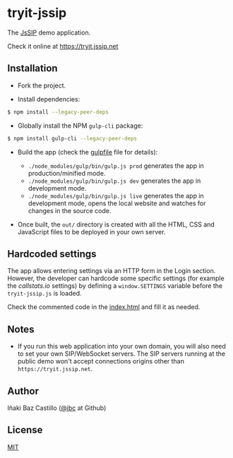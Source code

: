 # tryit-jssip

The [JsSIP](http://jssip.net) demo application.

Check it online at https://tryit.jssip.net


## Installation

* Fork the project.

* Install dependencies:

```bash
$ npm install --legacy-peer-deps
```

* Globally install the NPM `gulp-cli` package:

```bash
$ npm install gulp-cli --legacy-peer-deps
```

* Build the app (check the [gulpfile](./gulpfile.js) file for details):
  * `./node_modules/gulp/bin/gulp.js prod` generates the app in production/minified mode.
  * `./node_modules/gulp/bin/gulp.js dev` generates the app in development mode.
  * `./node_modules/gulp/bin/gulp.js live` generates the app in development mode, opens the local website and watches for changes in the source code.

* Once built, the `out/` directory is created with all the HTML, CSS and JavaScript files to be deployed in your own server.


## Hardcoded settings

The app allows entering settings via an HTTP form in the Login section. However, the developer can hardcode some specific settings (for example the _callstats.io_  settings) by defining a `window.SETTINGS` variable before the `tryit-jssip.js` is loaded.

Check the commented code in the [index.html](./index.html) and fill it as needed.


## Notes

* If you run this web application into your own domain, you will also need to set your own SIP/WebSocket servers. The SIP servers running at the public demo won't accept connections origins other than `https://tryit.jssip.net`.


## Author

Iñaki Baz Castillo ([@ibc](https://github.com/ibc/) at Github)


## License

[MIT](./LICENSE)

